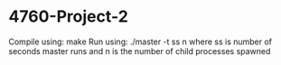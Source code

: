 # 4760-Project-2

Compile using: make
Run using: ./master -t ss n
	where ss is number of seconds master runs and n is the number of child processes spawned

